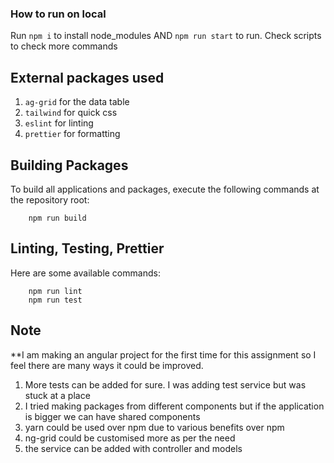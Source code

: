 ### How to run on local

Run `npm i` to install node_modules AND `npm run start` to run. Check scripts to check more commands

## External packages used

1. `ag-grid` for the data table
2. `tailwind` for quick css
3. `eslint` for linting
4. `prettier` for formatting

## Building Packages

To build all applications and packages, execute the following commands at the repository root:

```
    npm run build
```

## Linting, Testing, Prettier

Here are some available commands:

```
    npm run lint
    npm run test
```

## Note

\*\*I am making an angular project for the first time for this assignment so I feel there are many ways it could be improved.

1. More tests can be added for sure. I was adding test service but was stuck at a place
2. I tried making packages from different components but if the application is bigger we can have shared components
3. yarn could be used over npm due to various benefits over npm
4. ng-grid could be customised more as per the need
5. the service can be added with controller and models
